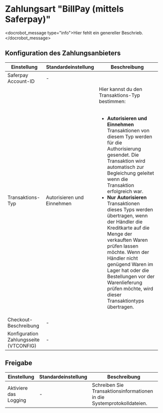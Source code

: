 # Zahlungsart "BillPay (mittels Saferpay)"

<docrobot_message type="info">Hier fehlt ein genereller Beschrieb.</docrobot_message>

## Konfiguration des Zahlungsanbieters

<table>
	<thead>
		<tr>
			<th>Einstellung</th>
			<th>Standardeinstellung</th>
			<th>Beschreibung</th>
		</tr>
	</thead>
	<tbody>
		<tr>
			<td>Saferpay Account-ID</td>
			<td>-</td>
			<td></td>
		</tr>
		<tr>
			<td>Transaktions-Typ</td>
			<td>Autorisieren und Einnehmen</td>
			<td>Hier kannst du den Transaktions-Typ bestimmen:<br><br>
				<ul>
				<li><strong>Autorisieren und Einnehmen</strong><br>
				Transaktionen von diesem Typ werden für die Authorisierung gesendet. Die Transaktion wird automatisch zur Begleichung geleitet wenn die Transaktion erfolgreich war.</li>
				<li><strong>Nur Autorisieren</strong><br>
				Transaktionen dieses Typs werden übertragen, wenn der Händler die Kreditkarte auf die Menge der verkauften Waren prüfen lassen möchte. Wenn der Händler nicht genügend Waren im Lager hat oder die Bestellungen vor der Warenlieferung prüfen möchte, wird dieser Transaktiontyps übertragen.</li>
				</ul>
			</td>
		</tr>
		<tr>
			<td>Checkout-Beschreibung</td>
			<td>-</td>
			<td></td>
		</tr>
		<tr>
			<td>Konfiguration Zahlungsseite (VTCONFIG)</td>
			<td>-</td>
			<td></td>
		</tr>
	</tbody>
</table>

## Freigabe

<table>
	<thead>
		<tr>
			<th>Einstellung</th>
			<th>Standardeinstellung</th>
			<th>Beschreibung</th>
		</tr>
	</thead>
	<tbody>
		<tr>
			<td>Aktiviere das Logging</td>
			<td>-</td>
			<td>Schreiben Sie Transaktionsinformationen in die Systemprotokolldateien.</td>
		</tr>
	</tbody>
</table>